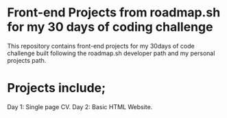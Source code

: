 # Front-end Projects from roadmap.sh for my 30 days of coding challenge 
This repository contains front-end projects for my 30days of code challenge built following the 
roadmap.sh developer path and my personal projects path.

# Projects include;
Day 1: Single page CV.
Day 2: Basic HTML Website.
